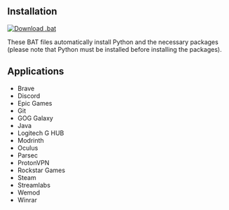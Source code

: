 ## Installation

<a href="https://github.com/LucasM548/Auto-Install-Apps/blob/main/install_package.bat" download>
  <img src="https://img.shields.io/badge/.bat-download-blue?style=flat-square&logo=windows" alt="Download .bat">
</a>

These BAT files automatically install Python and the necessary packages (please note that Python must be installed before installing the packages).

## Applications

- Brave
- Discord
- Epic Games
- Git
- GOG Galaxy
- Java
- Logitech G HUB
- Modrinth
- Oculus
- Parsec
- ProtonVPN
- Rockstar Games
- Steam
- Streamlabs
- Wemod
- Winrar

